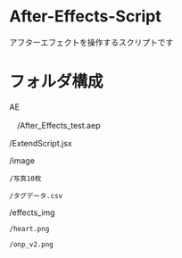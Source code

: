 # After-Effects-Script
アフターエフェクトを操作するスクリプトです

# フォルダ構成
AE

　/After_Effects_test.aep
  
  /ExtendScript.jsx
  
  /image
  
    /写真10枚
    
    /タグデータ.csv
    
  /effects_img
  
    /heart.png
    
    /onp_v2.png
